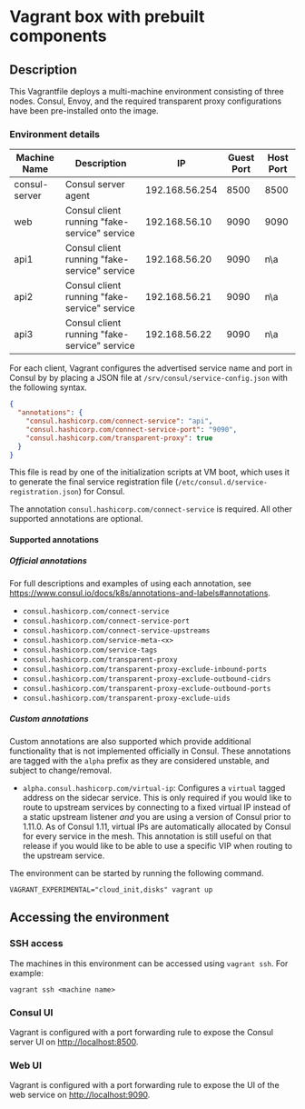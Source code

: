 # Vagrant box with prebuilt components

## Description

This Vagrantfile deploys a multi-machine environment consisting of three nodes.
Consul, Envoy, and the required transparent proxy configurations have been
pre-installed onto the image.

### Environment details

|Machine Name|Description|IP|Guest Port|Host Port|
|----|----|----|----|---|
|consul-server|Consul server agent|192.168.56.254|8500|8500|
|web|Consul client running "fake-service" service|192.168.56.10|9090|9090|
|api1|Consul client running "fake-service" service|192.168.56.20|9090|n\a|
|api2|Consul client running "fake-service" service|192.168.56.21|9090|n\a|
|api3|Consul client running "fake-service" service|192.168.56.22|9090|n\a|

For each client, Vagrant configures the advertised service name and port in
Consul by by placing a JSON file at `/srv/consul/service-config.json` with the
following syntax.

```json
{
  "annotations": {
    "consul.hashicorp.com/connect-service": "api",
    "consul.hashicorp.com/connect-service-port": "9090",
    "consul.hashicorp.com/transparent-proxy": true
  }
}
```

This file is read by one of the initialization scripts at VM boot, which uses
it to generate the final service registration file
(`/etc/consul.d/service-registration.json`) for Consul.

The annotation `consul.hashicorp.com/connect-service` is required. All other
supported annotations are optional.

#### Supported annotations

##### Official annotations

For full descriptions and examples of using each annotation, see
<https://www.consul.io/docs/k8s/annotations-and-labels#annotations>.

* `consul.hashicorp.com/connect-service`
* `consul.hashicorp.com/connect-service-port`
* `consul.hashicorp.com/connect-service-upstreams`
* `consul.hashicorp.com/service-meta-<x>`
* `consul.hashicorp.com/service-tags`
* `consul.hashicorp.com/transparent-proxy`
* `consul.hashicorp.com/transparent-proxy-exclude-inbound-ports`
* `consul.hashicorp.com/transparent-proxy-exclude-outbound-cidrs`
* `consul.hashicorp.com/transparent-proxy-exclude-outbound-ports`
* `consul.hashicorp.com/transparent-proxy-exclude-uids`

##### Custom annotations

Custom annotations are also supported which provide additional functionality
that is not implemented officially in Consul. These annotations are tagged with
the `alpha` prefix as they are considered unstable, and subject to change/removal.

* `alpha.consul.hashicorp.com/virtual-ip`: Configures a `virtual` tagged address
  on the sidecar service. This is only required if you would like to route to
  upstream services by connecting to a fixed virtual IP instead of a static
  upstream listener *and* you are using a version of Consul prior to 1.11.0. As
  of Consul 1.11, virtual IPs are automatically allocated by Consul for every
  service in the mesh. This annotation is still useful on that release if you
  would like to be able to use a specific VIP when routing to the upstream
  service.

The environment can be started by running the following command.

```shell
VAGRANT_EXPERIMENTAL="cloud_init,disks" vagrant up
```

## Accessing the environment

### SSH access

The machines in this environment can be accessed using `vagrant ssh`. For example:

```shell
vagrant ssh <machine name>
```

### Consul UI

Vagrant is configured with a port forwarding rule to expose the Consul server
UI on <http://localhost:8500>.

### Web UI

Vagrant is configured with a port forwarding rule to expose the UI of the web
service on <http://localhost:9090>.
